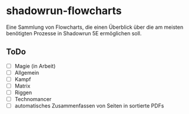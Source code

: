 # shadowrun-flowcharts

Eine Sammlung von Flowcharts, die einen Überblick über die am meisten benötigten Prozesse in Shadowrun 5E ermöglichen soll.

## ToDo
- [ ] Magie (in Arbeit)
- [ ] Allgemein
- [ ] Kampf
- [ ] Matrix
- [ ] Riggen
- [ ] Technomancer
- [ ] automatisches Zusammenfassen von Seiten in sortierte PDFs
